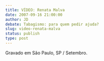 ```yaml
---
title: VÍDEO: Renata Malva
date: 2007-09-16 21:00:00
author: JD
debate: Tabagismo: para quem pedir ajuda?
slug: video-renata-malva
status: publish 
type: post
---
```



Gravado em São Paulo, SP / Setembro.


